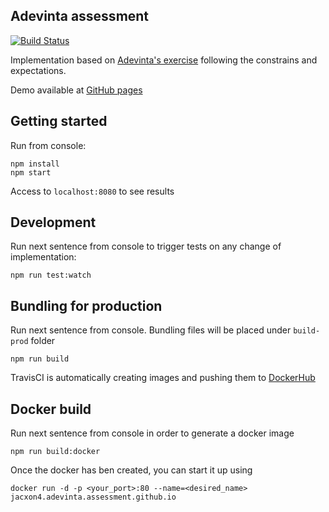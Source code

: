 ## Adevinta assessment

[![Build Status](https://travis-ci.org/jacxon4/jacxon4.adevinta.assessment.github.io.svg?branch=master)](https://travis-ci.org/jacxon4/jacxon4.adevinta.assessment.github.io)

Implementation based on [Adevinta's exercise](Assessment-readme.md) following the constrains and expectations.

Demo available at [GitHub pages](https://jacxon4.github.io/jacxon4.adevinta.assessment.github.io/)

## Getting started

Run from console:

    npm install
    npm start

Access to `localhost:8080` to see results

## Development

Run next sentence from console to trigger tests on any change of implementation:

    npm run test:watch

## Bundling for production

Run next sentence from console. Bundling files will be placed under `build-prod` folder

    npm run build

TravisCI is automatically creating images and pushing them to [DockerHub](https://hub.docker.com/u/jacxon4)

## Docker build

Run next sentence from console in order to generate a docker image

    npm run build:docker

Once the docker has ben created, you can start it up using

    docker run -d -p <your_port>:80 --name=<desired_name> jacxon4.adevinta.assessment.github.io
